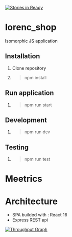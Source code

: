 [![Stories in Ready](https://badge.waffle.io/jlorenc1986/lorenc_shop.png?label=ready&title=Ready)](https://waffle.io/jlorenc1986/lorenc_shop)
# lorenc_shop

Isomorphic JS application

## Installation

1. Clone repository
2. > npm install

## Run application

1. > npm run start


## Development

1. > npm run dev


## Testing

1. > npm run test

# Meetrics

# Architecture

* SPA builded with : React 16 
* Express REST api 


[![Throughput Graph](https://graphs.waffle.io/jlorenc1986/lorenc_shop/throughput.svg)](https://waffle.io/jlorenc1986/lorenc_shop/metrics)

